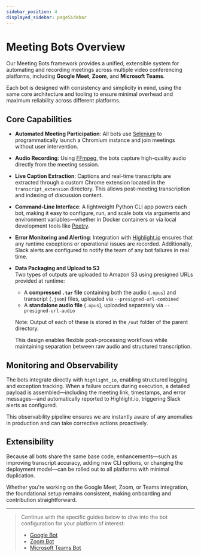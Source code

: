 ```yaml
---
sidebar_position: 4
displayed_sidebar: pageSidebar
---
```


# Meeting Bots Overview

Our Meeting Bots framework provides a unified, extensible system for automating and recording meetings across multiple video conferencing platforms, including **Google Meet**, **Zoom**, and **Microsoft Teams**.

Each bot is designed with consistency and simplicity in mind, using the same core architecture and tooling to ensure minimal overhead and maximum reliability across different platforms.

## Core Capabilities

- **Automated Meeting Participation**: All bots use [Selenium](https://www.selenium.dev/) to programmatically launch a Chromium instance and join meetings without user intervention.
- **Audio Recording**: Using [FFmpeg](https://ffmpeg.org/), the bots capture high-quality audio directly from the meeting session.
- **Live Caption Extraction**: Captions and real-time transcripts are extracted through a custom Chrome extension located in the `transcript_extension` directory. This allows post-meeting transcription and indexing of discussion content.
- **Command-Line Interface**: A lightweight Python CLI app powers each bot, making it easy to configure, run, and scale bots via arguments and environment variables—whether in Docker containers or via local development tools like [Poetry](https://python-poetry.org/).
- **Error Monitoring and Alerting**: Integration with [Highlight.io](https://www.highlight.io/) ensures that any runtime exceptions or operational issues are recorded. Additionally, Slack alerts are configured to notify the team of any bot failures in real time.
- **Data Packaging and Upload to S3**  
  Two types of outputs are uploaded to Amazon S3 using presigned URLs provided at runtime:
  - A **compressed `.tar` file** containing both the audio (`.opus`) and transcript (`.json`) files, uploaded via `--presigned-url-combined`
  - A **standalone audio file** (`.opus`), uploaded separately via `--presigned-url-audio`
  
  Note: Output of each of these is stored in the `/out` folder of the parent directory.

  This design enables flexible post-processing workflows while maintaining separation between raw audio and structured transcription.

## Monitoring and Observability

The bots integrate directly with `highlight_io`, enabling structured logging and exception tracking. When a failure occurs during execution, a detailed payload is assembled—including the meeting link, timestamps, and error messages—and automatically reported to Highlight.io, triggering Slack alerts as configured.

This observability pipeline ensures we are instantly aware of any anomalies in production and can take corrective actions proactively.

## Extensibility

Because all bots share the same base code, enhancements—such as improving transcript accuracy, adding new CLI options, or changing the deployment model—can be rolled out to all platforms with minimal duplication.

Whether you're working on the Google Meet, Zoom, or Teams integration, the foundational setup remains consistent, making onboarding and contribution straightforward.

---

> Continue with the specific guides below to dive into the bot configuration for your platform of interest:
> - [Google Bot](/cuemeet-documentation/docs/google-bot)
> - [Zoom Bot](/cuemeet-documentation/docs/zoom-bot)
> - [Microsoft Teams Bot](/cuemeet-documentation/docs/microsoft-teams-bot)
